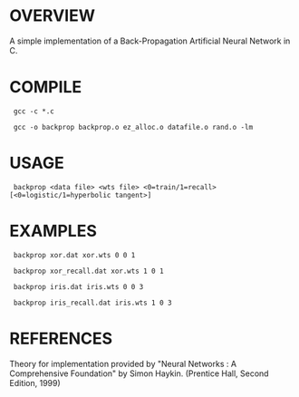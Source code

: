 # OVERVIEW

A simple implementation of a Back-Propagation Artificial Neural Network in C.

# COMPILE

` gcc -c *.c`

` gcc -o backprop backprop.o ez_alloc.o datafile.o rand.o -lm`

# USAGE

` backprop <data file> <wts file> <0=train/1=recall> [<0=logistic/1=hyperbolic tangent>]`

# EXAMPLES

` backprop xor.dat xor.wts 0 0 1` 

` backprop xor_recall.dat xor.wts 1 0 1` 

` backprop iris.dat iris.wts 0 0 3` 

` backprop iris_recall.dat iris.wts 1 0 3` 

# REFERENCES

Theory for implementation provided by "Neural Networks : A Comprehensive Foundation" by Simon Haykin. (Prentice Hall, Second Edition, 1999)
